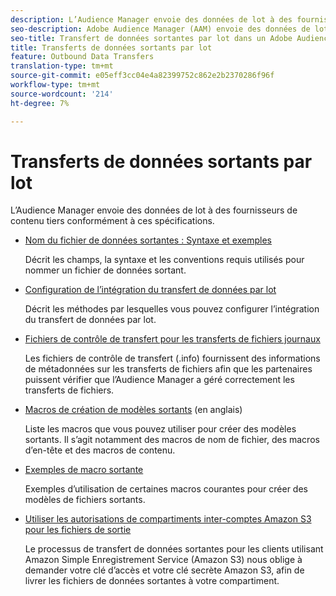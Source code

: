 ```yaml
---
description: L’Audience Manager envoie des données de lot à des fournisseurs de contenu tiers conformément à ces spécifications.
seo-description: Adobe Audience Manager (AAM) envoie des données de lot à des fournisseurs de contenu tiers conformément à ces spécifications.
seo-title: Transfert de données sortantes par lot dans un Adobe Audience Manager (AAM)
title: Transferts de données sortants par lot
feature: Outbound Data Transfers
translation-type: tm+mt
source-git-commit: e05eff3cc04e4a82399752c862e2b2370286f96f
workflow-type: tm+mt
source-wordcount: '214'
ht-degree: 7%

---
```



# Transferts de données sortants par lot

L’Audience Manager envoie des données de lot à des fournisseurs de contenu tiers conformément à ces spécifications.

* [Nom du fichier de données sortantes : Syntaxe et exemples](/help/using/integration/receiving-audience-data/batch-outbound-transfers/outbound-file-name-contents.md)

   Décrit les champs, la syntaxe et les conventions requis utilisés pour nommer un fichier de données sortant.

* [Configuration de l’intégration du transfert de données par lot](batch-server-configuration.md)

   Décrit les méthodes par lesquelles vous pouvez configurer l’intégration du transfert de données par lot.

* [Fichiers de contrôle de transfert pour les transferts de fichiers journaux](/help/using/integration/receiving-audience-data/batch-outbound-transfers/transfer-control-files.md)

   Les fichiers de contrôle de transfert (.info) fournissent des informations de métadonnées sur les transferts de fichiers afin que les partenaires puissent vérifier que l’Audience Manager a géré correctement les transferts de fichiers.

* [Macros de création de modèles sortants](/help/using/integration/receiving-audience-data/batch-outbound-transfers/outbound-template-macros.md) (en anglais)

   Liste les macros que vous pouvez utiliser pour créer des modèles sortants. Il s’agit notamment des macros de nom de fichier, des macros d’en-tête et des macros de contenu.

* [Exemples de macro sortante](/help/using/integration/receiving-audience-data/batch-outbound-transfers/outbound-macro-examples.md)

   Exemples d’utilisation de certaines macros courantes pour créer des modèles de fichiers sortants.

* [Utiliser les autorisations de compartiments inter-comptes Amazon S3 pour les fichiers de sortie](/help/using/integration/receiving-audience-data/batch-outbound-transfers/authorize-s3-cross-bucket.md)

   Le processus de transfert de données sortantes pour les clients utilisant Amazon Simple Enregistrement Service (Amazon S3) nous oblige à demander votre clé d’accès et votre clé secrète Amazon S3, afin de livrer les fichiers de données sortantes à votre compartiment.
